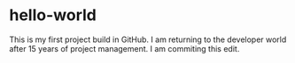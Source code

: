 # hello-world
This is my first project build in GitHub.
I am returning to the developer world after 15 years of project management.
I am commiting this edit.
